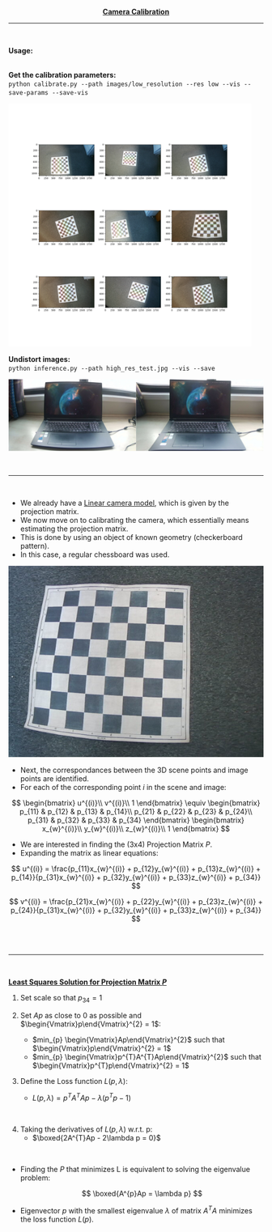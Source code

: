 <p align="center"><b><ins> Camera Calibration </ins></b></p>

---

<br>

<b> Usage: </b>
<br><br>

<b> Get the calibration parameters: </b>
<br>```python calibrate.py --path images/low_resolution --res low --vis --save-params --save-vis```

<img src="../assets/calibration_images/corners.png" width="480">

<br>

<b> Undistort images: </b>
<br>```python inference.py --path high_res_test.jpg --vis --save```

![alt text](../assets/calibration_images/output.jpg) 

<br>

---

<br>

- We already have a [Linear camera model](./Linear%20Camera%20Model.md), which is given by the projection matrix.
- We now move on to calibrating the camera, which essentially means estimating the projection matrix.
- This is done by using an object of known geometry (checkerboard pattern).
- In this case, a regular chessboard was used.

![](../assets/calibration_images/low_resolution/2022-06-22-193257.jpg)

- Next, the correspondances between the 3D scene points and image points are identified.
- For each of the corresponding point $i$ in the scene and image:

$$
\begin{bmatrix}
    u^{(i)}\\
    v^{(i)}\\
    1
\end{bmatrix}
\equiv
\begin{bmatrix}
    p_{11} & p_{12} & p_{13} & p_{14}\\
    p_{21} & p_{22} & p_{23} & p_{24}\\
    p_{31} & p_{32} & p_{33} & p_{34}
\end{bmatrix}
\begin{bmatrix}
    x_{w}^{(i)}\\
    y_{w}^{(i)}\\
    z_{w}^{(i)}\\
    1
\end{bmatrix}
$$

- We are interested in finding the (3x4) Projection Matrix $P$.
- Expanding the matrix as linear equations:

$$
u^{(i)} = \frac{p_{11}x_{w}^{(i)} + p_{12}y_{w}^{(i)} + p_{13}z_{w}^{(i)} + p_{14}}{p_{31}x_{w}^{(i)} + p_{32}y_{w}^{(i)} + p_{33}z_{w}^{(i)} + p_{34}}
$$

$$
v^{(i)} = \frac{p_{21}x_{w}^{(i)} + p_{22}y_{w}^{(i)} + p_{23}z_{w}^{(i)} + p_{24}}{p_{31}x_{w}^{(i)} + p_{32}y_{w}^{(i)} + p_{33}z_{w}^{(i)} + p_{34}}
$$

<br><br>

---

<br>

<ins><b> Least Squares Solution for Projection Matrix $P$ </b></ins>

1. Set scale so that $p_{34} = 1$

2. Set $Ap$ as close to 0 as possible and $\begin{Vmatrix}p\end{Vmatrix}^{2} = 1$: <br>
    - $min_{p} \begin{Vmatrix}Ap\end{Vmatrix}^{2}$ such that $\begin{Vmatrix}p\end{Vmatrix}^{2} = 1$
    - $min_{p} \begin{Vmatrix}p^{T}A^{T}Ap\end{Vmatrix}^{2}$ such that $\begin{Vmatrix}p^{T}p\end{Vmatrix}^{2} = 1$

3. Define the Loss function $L(p, \lambda)$: <br>
    - $L(p, \lambda) = p^{T}A^{T}Ap - \lambda(p^{T}p - 1)$

<br>

4. Taking the derivatives of $L(p, \lambda)$ w.r.t. p:
    - $\boxed{2A^{T}Ap - 2\lambda p = 0}$

<br>

- Finding the $P$ that minimizes L is equivalent to solving the eigenvalue problem:

    $$
    \boxed{A^{p}Ap = \lambda p}
    $$

- Eigenvector $p$ with the smallest eigenvalue $\lambda$ of matrix $A^{T}A$ minimizes the loss function $L(p)$.